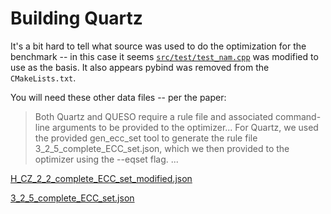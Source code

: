 # Building Quartz

It's a bit hard to tell what source was used to do the optimization for the benchmark -- in this case it seems [`src/test/test_nam.cpp`](from-spire-paper-artifact/test_nam.cpp) was modified to use as the basis. It also appears pybind was removed from the `CMakeLists.txt`.

You will need these other data files -- per the paper:

> Both Quartz and QUESO require a rule file and associated
> command-line arguments to be provided to the optimizer... For
> Quartz, we used the provided gen_ecc_set tool to generate the
> rule file 3_2_5_complete_ECC_set.json, which we then provided
> to the optimizer using the --eqset flag. ...

[H_CZ_2_2_complete_ECC_set_modified.json](from-spire-paper-artifact/H_CZ_2_2_complete_ECC_set_modified.json)

[3_2_5_complete_ECC_set.json](from-spire-paper-artifact/3_2_5_complete_ECC_set.json)
